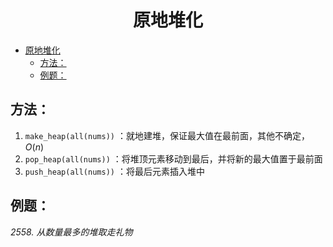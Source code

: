 <!--
 * @Description: 
 * @Author: shadow221213
 * @Date: 2023-11-01 13:56:45
 * @LastEditTime: 2023-11-02 16:00:38
-->
# <div align="center">原地堆化</div>

<!-- TOC -->

- [原地堆化](#原地堆化)
  - [方法：](#方法)
  - [例题：](#例题)

<!-- /TOC -->

## 方法：
1. `make_heap(all(nums))` ：就地建堆，保证最大值在最前面，其他不确定，$O(n)$
2. `pop_heap(all(nums))` ：将堆顶元素移动到最后，并将新的最大值置于最前面
3. `push_heap(all(nums))` ：将最后元素插入堆中
            
## 例题：
*2558. 从数量最多的堆取走礼物*